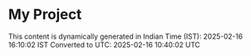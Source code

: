 # My Project

This content is dynamically generated in Indian Time (IST): 2025-02-16 16:10:02 IST
Converted to UTC: 2025-02-16 10:40:02 UTC
